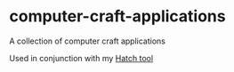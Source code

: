 computer-craft-applications
===========================

A collection of computer craft applications

Used in conjunction with my [Hatch tool](https://github.com/airtonix/hatch/)

